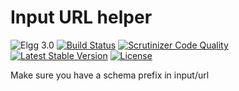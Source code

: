 Input URL helper
================

![Elgg 3.0](https://img.shields.io/badge/Elgg-3.0-green.svg)
[![Build Status](https://scrutinizer-ci.com/g/ColdTrick/input_url_helper/badges/build.png?b=master)](https://scrutinizer-ci.com/g/ColdTrick/input_url_helper/build-status/master)
[![Scrutinizer Code Quality](https://scrutinizer-ci.com/g/ColdTrick/input_url_helper/badges/quality-score.png?b=master)](https://scrutinizer-ci.com/g/ColdTrick/input_url_helper/?branch=master)
[![Latest Stable Version](https://poser.pugx.org/coldtrick/input_url_helper/v/stable.svg)](https://packagist.org/packages/coldtrick/input_url_helper)
[![License](https://poser.pugx.org/coldtrick/input_url_helper/license.svg)](https://packagist.org/packages/coldtrick/input_url_helper)

Make sure you have a schema prefix in input/url
